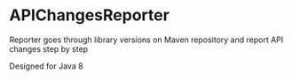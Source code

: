 # APIChangesReporter
Reporter goes through library versions on Maven repository and report API changes step by step

Designed for Java 8

